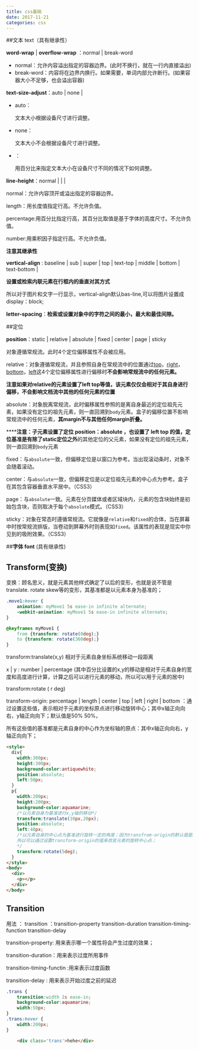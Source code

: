 ```yaml
---
title: css基础 
date: 2017-11-21 
categories: css
---
```


##文本 text（具有继承性）

**word-wrap** | **overflow-wrap** ：normal | break-word

* normal：允许内容溢出指定的容器边界。(此时不换行，就在一行内直接溢出)
* break-word：内容将在边界内换行。如果需要，单词内部允许断行。(如果容器大小不足够，也会溢出容器)

**text-size-adjust**：auto | none | [](http://www.css88.com/book/css/values/numeric/percentage.htm)

- auto：

  文本大小根据设备尺寸进行调整。

- none：

  文本大小不会根据设备尺寸进行调整。

- [](http://www.css88.com/book/css/values/numeric/percentage.htm)：

  用百分比来指定文本大小在设备尺寸不同的情况下如何调整。

**line-height**：normal | <length> | <percentage> | <number>

normal：允许内容顶开或溢出指定的容器边界。

length：用长度值指定行高。不允许负值。

percentage:用百分比指定行高，其百分比取值是基于字体的高度尺寸。不允许负值。

number:用乘积因子指定行高。不允许负值。

**注意其继承性**

**vertical-align** : baseline | sub | super | top | text-top | middle | bottom | text-bottom | 

**设置或检索内联元素在行框内的垂直对其方式**

所以对于图片和文字一行显示，vertical-align默认bas-line,可以将图片设置成display：block;

**letter-spacing**：**检索或设置对象中的字符之间的最小，最大和最佳间隙。**

##定位

**position**：static | relative | absolute | fixed | center | page | sticky

对象遵循常规流。此时4个定位偏移属性不会被应用。

relative：对象遵循常规流，并且参照自身在常规流中的位置通过[top](http://www.css88.com/book/css/properties/positioning/top.htm)，[right](http://www.css88.com/book/css/properties/positioning/right.htm)，[bottom](http://www.css88.com/book/css/properties/positioning/bottom.htm)，[left](http://www.css88.com/book/css/properties/positioning/left.htm)这4个定位偏移属性进行偏移时**不会影响常规流中的任何元素。**

**注意如果对relative的元素设置了left top等值，该元素仅仅会相对于其自身进行偏移，不会影响文档流中其他的任何元素的位置**

absolute：对象脱离常规流，此时偏移属性参照的是离自身最近的定位祖先元素，如果没有定位的祖先元素，则一直回溯到`body`元素。盒子的偏移位置不影响常规流中的任何元素，**其margin不与其他任何margin折叠。**

******注意：**子元素设置了定位 position：absolute ，**也设置了 left top 的值**，定位基准是有**除了static定位之外**的其他定位的父元素，如果没有定位的祖先元素，则一直回溯到`body`元素

fixed：与`absolute`一致，但偏移定位是以窗口为参考。当出现滚动条时，对象不会随着滚动。

center：与`absolute`一致，但偏移定位是以定位祖先元素的中心点为参考。盒子在其包含容器垂直水平居中。（CSS3）

page：与`absolute`一致。元素在分页媒体或者区域块内，元素的包含块始终是初始包含块，否则取决于每个`absolute`模式。（CSS3）

sticky：对象在常态时遵循常规流。它就像是`relative`和`fixed`的合体，当在屏幕中时按常规流排版，当卷动到屏幕外时则表现如`fixed`。该属性的表现是现实中你见到的吸附效果。（CSS3）

##**字体 font** (具有继承性)



## Transform(变换)

变换：顾名思义，就是元素其他样式确定了以后的变形，也就是说不管是translate. rotate skew等的变形，其基准都是以元素本身为基准的；

```css
.move1:hover {
    animation: myMove1 5s ease-in infinite alternate;
    -webkit-animation: myMove1 5s ease-in infinite alternate;
}

@keyframes myMove1 {
    from {transform: rotate(0deg);}
    to {transform: rotate(360deg);}
}
```

transform:translate(x,y) 相对于元素自身坐标系统移动一段距离

x | y : number | percentage (其中百分比设置的x,y的移动是相对于元素自身的宽度和高度进行计算，计算之后可以进行元素的移动，所以可以用于元素的居中)

transform:rotate ( r deg)

transform-origin: percentage | length |  center | top | left | right | bottom ：通过设置这些值，表示相对于元素的坐标原点进行移动旋转中心；其中x轴正向向右，y轴正向向下；默认值是50% 50%，

所有这些值的基准都是元素自身的中心作为坐标轴的原点：其中x轴正向向右，y轴正向向下；

```html
<style>
  div{
    width:300px;
    height:300px;
    background-color:antiquewhite;
    position:absolute;
    left:50px;
  }
  p{
    width:200px;
    height:200px;
    background-color:aquamarine;
    /*以元素自身为基准进行x,y轴的移动*/
    transform:translate(10px,20px);
    position:absolute;
    left:40px;
    /*以元素自身的中心点为基准进行旋转一定的角度；因为transfrom-origin的默认值是50% 50%，也就是说元素旋转的中心点就是元素的本身
    所以可以通过设置transform-origin的值来改变元素的旋转中心点；
    */
    transform:rotate(5deg);
  }
</style>
<body>
  <div>
    <p></p>
  </div>
</body>
```





## Transition

用法 ： transition ：transition-property transition-duration transition-timing-function transition-delay

transition-property: 用来表示哪一个属性将会产生过度的效果；

transition-duration：用来表示过度所用事件

transition-timing-functin :用来表示过度函数

transition-delay : 用来表示开始过度之前的延迟

```css
.trans {
    transition:width 2s ease-in;
    background-color:aquamarine;
    width:50px;
}
.trans:hover {
    width:200px;
}
```

```html
    <div class='trans'>hehe</div>
```







